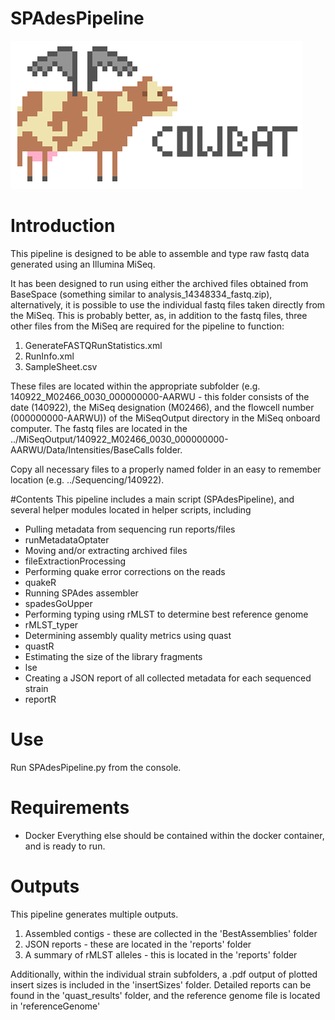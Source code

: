 SPAdesPipeline
==============

![alt text](cowbat.png "Cowbat")

# Introduction

This pipeline is designed to be able to assemble and type raw fastq data generated using an Illumina MiSeq.

It has been designed to run using either the archived files obtained from BaseSpace (something similar to analysis_14348334_fastq.zip),
alternatively, it is possible to use the individual fastq files taken directly from the MiSeq. This is probably better, as,
in addition to the fastq files, three other files from the MiSeq are required for the pipeline to function:

1. GenerateFASTQRunStatistics.xml
2. RunInfo.xml
3. SampleSheet.csv

These files are located within the appropriate subfolder (e.g. 140922_M02466_0030_000000000-AARWU - this folder consists
of the date (140922), the MiSeq designation (M02466), and the flowcell number (000000000-AARWU)) of the MiSeqOutput
directory in the MiSeq onboard computer. The fastq files are located in the ../MiSeqOutput/140922_M02466_0030_000000000-AARWU/Data/Intensities/BaseCalls
folder.

Copy all necessary files to a properly named folder in an easy to remember location (e.g. ../Sequencing/140922).

#Contents
This pipeline includes a main script (SPAdesPipeline), and several helper modules located in helper scripts, including
* Pulling metadata from sequencing run reports/files
 * runMetadataOptater
* Moving and/or extracting archived files
 * fileExtractionProcessing
* Performing quake error corrections on the reads
 * quakeR
* Running SPAdes assembler
 * spadesGoUpper
* Performing typing using rMLST to determine best reference genome
 * rMLST_typer
* Determining assembly quality metrics using quast
 * quastR
* Estimating the size of the library fragments
 * lse
* Creating a JSON report of all collected metadata for each sequenced strain
 * reportR

# Use
Run SPAdesPipeline.py from the console.

# Requirements
* Docker
Everything else should be contained within the docker container, and is ready to run.

# Outputs
This pipeline generates multiple outputs.

1. Assembled contigs - these are collected in the 'BestAssemblies' folder
2. JSON reports - these are located in the 'reports' folder
3. A summary of rMLST alleles - this is located in the 'reports' folder

Additionally, within the individual strain subfolders, a .pdf output of plotted insert sizes is included in the 'insertSizes' folder.
Detailed reports can be found in the 'quast_results' folder, and the reference genome file is located in 'referenceGenome'

